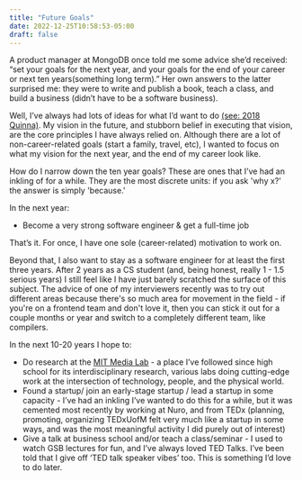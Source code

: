 ```yaml
---
title: "Future Goals"
date: 2022-12-25T10:58:53-05:00
draft: false
---
```


A product manager at MongoDB once told me some advice she’d received: “set your goals for the next year, and your goals for the end of your career or next ten years(something long term).” Her own answers to the latter surprised me: they were to write and publish a book, teach a class, and build a business (didn’t have to be a software business).

Well, I’ve always had lots of ideas for what I’d want to do [(see: 2018 Quinna)](https://hquinna.medium.com/a-list-of-things-i-want-to-do-with-my-life-bce72adcdfa6). My vision in the future, and stubborn belief in executing that vision, are the core principles I have always relied on.  Although there are a lot of non-career-related goals (start a family, travel, etc), I wanted to focus on what my vision for the next year, and the end of my career look like. 

How do I narrow down the ten year goals? These are ones that I’ve had an inkling of for a while. They are the most discrete units: if you ask 'why x?' the answer is simply 'because.'

In the next year:
- Become a very strong software engineer & get a full-time job


That’s it. For once, I have one sole (career-related) motivation to work on.

Beyond that, I also want to stay as a software engineer for at least the first three years. After 2 years as a CS student (and, being honest, really 1 - 1.5 serious years) I still feel like I have just barely scratched the surface of this subject. The advice of one of my interviewers recently was to try out different areas because there's so much area for movement in the field - if you're on a frontend team and don't love it, then you can stick it out for a couple months or year and switch to a completely different team, like compilers.

In the next 10-20 years I hope to:
- Do research at the [MIT Media Lab](https://www.media.mit.edu/) - a place I’ve followed since high school for its interdisciplinary research, various labs doing cutting-edge work at the intersection of technology, people, and the physical world.
- Found a startup/ join an early-stage startup / lead a startup in some capacity - I’ve had an inkling I’ve wanted to do this for a while, but it was cemented most recently by working at Nuro, and from TEDx (planning, promoting, organizing TEDxUofM felt very much like a startup in some ways, and was the most meaningful activity I did purely out of interest)
- Give a talk at business school and/or teach a class/seminar - I used to watch GSB lectures for fun, and I’ve always loved TED Talks. I’ve been told that I give off ‘TED talk speaker vibes’ too. This is something I’d love to do later.
